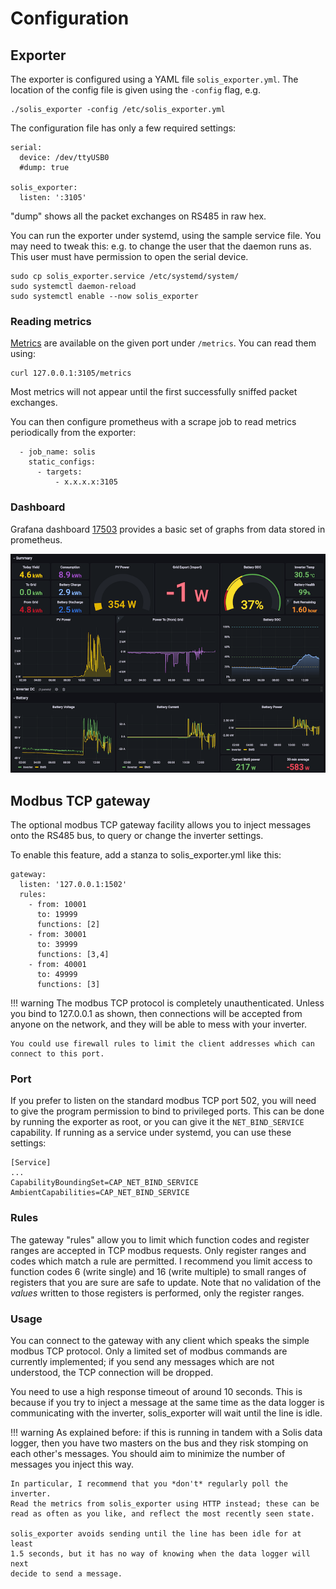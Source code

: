 # Configuration

## Exporter

The exporter is configured using a YAML file `solis_exporter.yml`. The
location of the config file is given using the `-config` flag, e.g.

```
./solis_exporter -config /etc/solis_exporter.yml
```

The configuration file has only a few required settings:

```
serial:
  device: /dev/ttyUSB0
  #dump: true

solis_exporter:
  listen: ':3105'
```

"dump" shows all the packet exchanges on RS485 in raw hex.

You can run the exporter under systemd, using the sample service file.  You
may need to tweak this: e.g.  to change the user that the daemon runs as. 
This user must have permission to open the serial device.

```
sudo cp solis_exporter.service /etc/systemd/system/
sudo systemctl daemon-reload
sudo systemctl enable --now solis_exporter
```

### Reading metrics

[Metrics](../metrics/) are available on the given port under `/metrics`. 
You can read them using:

```
curl 127.0.0.1:3105/metrics
```

Most metrics will not appear until the first successfully sniffed packet
exchanges.

You can then configure prometheus with a scrape job to read metrics
periodically from the exporter:

```
  - job_name: solis
    static_configs:
      - targets:
          - x.x.x.x:3105
```

### Dashboard

Grafana dashboard [17503](https://grafana.com/grafana/dashboards/17503)
provides a basic set of graphs from data stored in prometheus.

![Dashboard 17503](dashboard.png)

## Modbus TCP gateway

The optional modbus TCP gateway facility allows you to inject messages onto
the RS485 bus, to query or change the inverter settings.

To enable this feature, add a stanza to solis_exporter.yml like this:

```
gateway:
  listen: '127.0.0.1:1502'
  rules:
    - from: 10001
      to: 19999
      functions: [2]
    - from: 30001
      to: 39999
      functions: [3,4]
    - from: 40001
      to: 49999
      functions: [3]
```

!!! warning
    The modbus TCP protocol is completely unauthenticated.  Unless you bind
    to 127.0.0.1 as shown, then connections will be accepted from anyone
    on the network, and they will be able to mess with your inverter.

    You could use firewall rules to limit the client addresses which can
    connect to this port.

### Port

If you prefer to listen on the standard modbus TCP port 502, you will need
to give the program permission to bind to privileged ports.  This can be
done by running the exporter as root, or you can give it the
`NET_BIND_SERVICE` capability.  If running as a service under systemd, you
can use these settings:

```
[Service]
...
CapabilityBoundingSet=CAP_NET_BIND_SERVICE
AmbientCapabilities=CAP_NET_BIND_SERVICE
```

### Rules

The gateway "rules" allow you to limit which function codes and register
ranges are accepted in TCP modbus requests.  Only register ranges and codes
which match a rule are permitted.  I recommend you limit access to function
codes 6 (write single) and 16 (write multiple) to small ranges of registers
that you are sure are safe to update.  Note that no validation of the
*values* written to those registers is performed, only the register ranges.

### Usage

You can connect to the gateway with any client which speaks the simple
modbus TCP protocol.  Only a limited set of modbus commands are currently
implemented; if you send any messages which are not understood, the TCP
connection will be dropped.

You need to use a high response timeout of around 10 seconds.  This is
because if you try to inject a message at the same time as the data logger
is communicating with the inverter, solis_exporter will wait until the line
is idle.

!!! warning
    As explained before: if this is running in tandem with a Solis data
    logger, then you have two masters on the bus and they risk stomping on
    each other's messages.  You should aim to minimize the number of
    messages you inject this way.

    In particular, I recommend that you *don't* regularly poll the inverter.
    Read the metrics from solis_exporter using HTTP instead; these can be
    read as often as you like, and reflect the most recently seen state.

    solis_exporter avoids sending until the line has been idle for at least
    1.5 seconds, but it has no way of knowing when the data logger will next
    decide to send a message.
